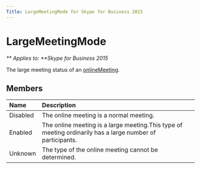 ```yaml
---
Title: LargeMeetingMode for Skype for Business 2015
---
```

# LargeMeetingMode


_** Applies to: **Skype for Business 2015_

The large meeting status of an [onlineMeeting](onlineMeeting_ref.md).
            
## Members



|**Name**|**Description**|
|:-----|:-----|
|Disabled|The online meeting is a normal meeting.|
|Enabled|The online meeting is a large meeting.This type of meeting ordinarily has a large number of participants.|
|Unknown|The type of the online meeting cannot be determined.|
